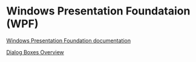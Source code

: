 # Windows Presentation Foundataion (WPF)

[Windows Presentation Foundation documentation](https://learn.microsoft.com/en-us/dotnet/desktop/wpf)

[Dialog Boxes Overview](https://msdn.microsoft.com/library/aa969773(v=vs.100).aspx)
